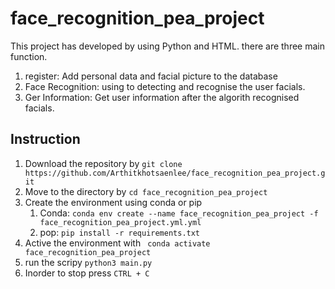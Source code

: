 # face_recognition_pea_project
This project has developed by using Python and HTML.
there are three main function.
1. register: Add personal data and facial picture to the database
2. Face Recognition: using to detecting and recognise the user facials.
3. Ger Information: Get user information after the algorith recognised facials.
## Instruction
1. Download the repository by `git clone https://github.com/Arthitkhotsaenlee/face_recognition_pea_project.git`
2. Move to the directory by `cd face_recognition_pea_project`
3. Create the environment using conda or pip
   1. Conda: `conda env create --name face_recognition_pea_project -f face_recognition_pea_project.yml.yml`
   2. pop: `pip install -r requirements.txt`
4. Active the environment with ` conda activate face_recognition_pea_project`
5. run the scripy `python3 main.py`
6. Inorder to stop press `CTRL + C`
